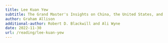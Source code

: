 ```yaml
---
title: Lee Kuan Yew
subtitle: The Grand Master's Insights on China, the United States, and the World
author: Graham Allison
additional-author: Robert D. Blackwill and Ali Wyne
date: 2022-11-30
url: /reading/lee-kuan-yew
---
```

